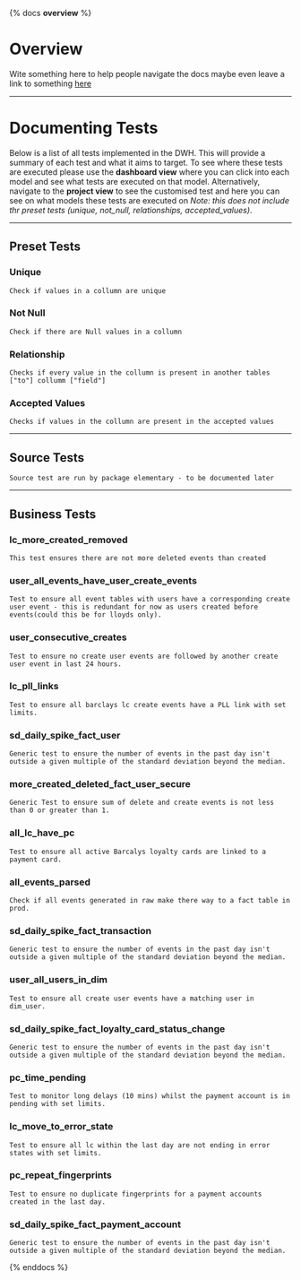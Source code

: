 {% docs __overview__ %}
# Overview
Wite something here to help people navigate the docs maybe even leave a link to something [here](https://ichef.bbci.co.uk/onesport/cps/976/cpsprodpb/671B/production/_128859362_639f0e6ef239607844f40817e5a3829730f89f01.jpg)

---
# Documenting Tests
Below is a list of all tests implemented in the DWH. This will provide a summary of each test and what it aims to target. To see where these tests are executed please use the **dashboard view** where you can click into each model and see what tests are executed on that model. Alternatively, navigate to the **project view** to see the customised test and here you can see on what models these tests are executed on *Note: this does not include thr preset tests (unique, not_null, relationships, accepted_values)*.

---
## Preset Tests
### Unique
    Check if values in a collumn are unique

### Not Null
    Check if there are Null values in a collumn

### Relationship
    Checks if every value in the collumn is present in another tables ["to"] collumm ["field"]

### Accepted Values
    Checks if values in the collumn are present in the accepted values 

---
## Source Tests ##
    Source test are run by package elementary - to be documented later

---
## Business Tests ##
### lc_more_created_removed
    This test ensures there are not more deleted events than created
### user_all_events_have_user_create_events
    Test to ensure all event tables with users have a corresponding create user event - this is redundant for now as users created before events(could this be for lloyds only).
### user_consecutive_creates
    Test to ensure no create user events are followed by another create user event in last 24 hours.
### lc_pll_links
    Test to ensure all barclays lc create events have a PLL link with set limits.
### sd_daily_spike_fact_user
    Generic test to ensure the number of events in the past day isn't outside a given multiple of the standard deviation beyond the median.
### more_created_deleted_fact_user_secure
    Generic Test to ensure sum of delete and create events is not less than 0 or greater than 1.
### all_lc_have_pc
    Test to ensure all active Barcalys loyalty cards are linked to a payment card.
### all_events_parsed
    Check if all events generated in raw make there way to a fact table in prod.
### sd_daily_spike_fact_transaction
    Generic test to ensure the number of events in the past day isn't outside a given multiple of the standard deviation beyond the median.
### user_all_users_in_dim
    Test to ensure all create user events have a matching user in dim_user.
### sd_daily_spike_fact_loyalty_card_status_change
    Generic test to ensure the number of events in the past day isn't outside a given multiple of the standard deviation beyond the median.
### pc_time_pending
    Test to monitor long delays (10 mins) whilst the payment account is in pending with set limits.
### lc_move_to_error_state
    Test to ensure all lc within the last day are not ending in error states with set limits.
### pc_repeat_fingerprints
    Test to ensure no duplicate fingerprints for a payment accounts created in the last day.
### sd_daily_spike_fact_payment_account
    Generic test to ensure the number of events in the past day isn't outside a given multiple of the standard deviation beyond the median.





{% enddocs %}
